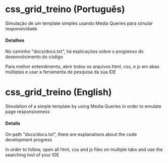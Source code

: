 # css_grid_treino (Português)
Simulação de um template simples usando Media Queries para simular responsividade

<h4>Detalhes</h4>
<p>No caminho "docs/docs.txt", há explicações sobre o progresso do desenvolvimento do código</p>
<p>Para melhor entendimento, abrir todos os arquivos html, css, e js em abas múltiplas e usar a ferramenta de pesquisa da sua IDE</p>

# css_grid_treino (English)
Simulation of a simple template by using Media Queries in order to emulate page responsiveness

<h4>Details</h4>
<p>On path "docs/docs.txt", there are explanations about the code development progress</p>
<p>In order to follow, open all html, css and js files on multiple tabs and use the searching tool of your IDE</p>
